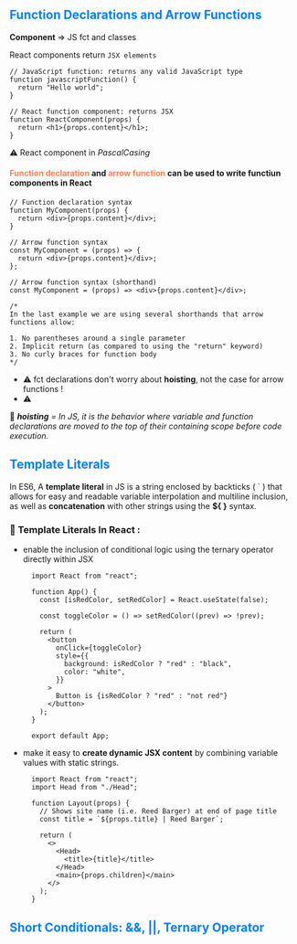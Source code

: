 ## <span style="color:#007FFF;">Function Declarations and Arrow Functions<span>

**Component** => JS fct and classes

React components return `JSX elements`

    // JavaScript function: returns any valid JavaScript type
    function javascriptFunction() {
      return "Hello world";
    }

    // React function component: returns JSX
    function ReactComponent(props) {
      return <h1>{props.content}</h1>;
    }

⚠️ React component in _PascalCasing_

#### <span style="color:#FF7F50;">**Function declaration**</span> and <span style="color:#FF7F50;">**arrow function**</span> can be used to write functiun components in React

    // Function declaration syntax
    function MyComponent(props) {
      return <div>{props.content}</div>;
    }

    // Arrow function syntax
    const MyComponent = (props) => {
      return <div>{props.content}</div>;
    };

    // Arrow function syntax (shorthand)
    const MyComponent = (props) => <div>{props.content}</div>;

    /*
    In the last example we are using several shorthands that arrow functions allow:

    1. No parentheses around a single parameter
    2. Implicit return (as compared to using the "return" keyword)
    3. No curly braces for function body
    */

* ⚠️ fct declarations don't worry about **hoisting**, not the case for arrow functions !
* ⚠️


📌  _**hoisting** = In JS, it is the behavior where variable and function declarations are moved to the top of their containing scope before code execution._

## <span style="color:#007FFF;">Template Literals<span>

In ES6, A **template literal** in JS is a string enclosed by backticks ( \` ) that allows for easy and readable variable interpolation and multiline inclusion, as well as **concatenation** with other strings using the **${ }** syntax.

### 🔦 Template Literals In React :
* enable the inclusion of conditional logic using the ternary operator directly within JSX<br>

        import React from "react";

        function App() {
          const [isRedColor, setRedColor] = React.useState(false);

          const toggleColor = () => setRedColor((prev) => !prev);

          return (
            <button
              onClick={toggleColor}
              style={{
                background: isRedColor ? "red" : "black",
                color: "white",
              }}
            >
              Button is {isRedColor ? "red" : "not red"}
            </button>
          );
        }

        export default App;

* make it easy to **create dynamic JSX content** by combining variable values with static strings.


        import React from "react";
        import Head from "./Head";

        function Layout(props) {
          // Shows site name (i.e. Reed Barger) at end of page title
          const title = `${props.title} | Reed Barger`;

          return (
            <>
              <Head>
                <title>{title}</title>
              </Head>
              <main>{props.children}</main>
            </>
          );
        }

## <span style="color:#007FFF;">Short Conditionals: &&, ||, Ternary Operator<span>
